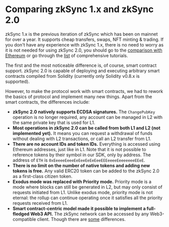# Comparing zkSync 1.x and zkSync 2.0

zkSync 1.x is the previous iteration of zkSync which has been on mainnet for over a year. It supports cheap transfers, swaps, NFT minting & trading. If you don't have any experience with zkSync 1.x, there is no need to worry as it is not needed for using zkSync 2.0, you should go to the [comparison with Ethereum](./ethereum-vs-v2.md) or go through the [list](./tutorials) of comprehensive tutorials.

The first and the most noticeable difference is, of course, smart contract support. zkSync 2.0 is capable of deploying and executing arbitrary smart contracts compiled from Solidity (currently only Solidity v0.8.x is supported).

However, to make the protocol work with smart contracts, we had to rework the basics of protocol and
implement many new things. Apart from the smart contracts, the differences include:

- **zkSync 2.0 natively supports ECDSA signatures.** The `ChangePubKey` operation is no longer
  required, any account can be managed in L2 with the same private key that is used for L1.
- **Most operations in zkSync 2.0 can be called from both L1 and L2 (not implemented yet).** It means you can request a withdrawal of funds
  without dealing with L2 transactions, or call an L2 transfer from L1.
- **There are no account IDs and token IDs.** Everything is accessed using Ethereum addresses, just like in L1. Note that it is not possible to reference tokens by their symbol in our SDK, only by address. The address of `ETH` is `0xEeeeeEeeeEeEeeEeEeEeeEEEeeeeEeeeeeeeEEeE`.
- **There is no limit on the number of native tokens and adding new tokens is free.** Any valid ERC20 token can be added to the zkSync 2.0 as a first-class citizen token.
- **Exodus mode was replaced with Priority mode.** Priority mode is a mode where blocks can still be generated in L2, but
  may only consist of requests initiated from L1. Unlike exodus mode, priority mode is not eternal: the rollup can continue
  operating once it satisfies all the priority requests received from L1.
- **Smart contract-centric model made it possible to implement a full-fledged Web3 API.** The zkSync network can be accessed by
  any Web3-compatible client. Though there are [some](./ethereum-vs-v2.md) differences.
